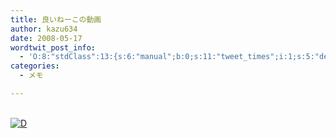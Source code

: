 ```yaml
---
title: 良いねーこの動画
author: kazu634
date: 2008-05-17
wordtwit_post_info:
  - 'O:8:"stdClass":13:{s:6:"manual";b:0;s:11:"tweet_times";i:1;s:5:"delay";i:0;s:7:"enabled";i:1;s:10:"separation";s:2:"60";s:7:"version";s:3:"3.7";s:14:"tweet_template";b:0;s:6:"status";i:2;s:6:"result";a:0:{}s:13:"tweet_counter";i:2;s:13:"tweet_log_ids";a:1:{i:0;i:4021;}s:9:"hash_tags";a:0:{}s:8:"accounts";a:1:{i:0;s:7:"kazu634";}}'
categories:
  - メモ

---
```

<div class="section">
<p>
<center>
</center>
</p>
  
<p>
<br /> <a href="http://d.hatena.ne.jp/video/youtube/dT4Fu-XDygw" onclick="__gaTracker('send', 'event', 'outbound-article', 'http://d.hatena.ne.jp/video/youtube/dT4Fu-XDygw', '');" alt="この動画を含む日記"><img src="http://d.hatena.ne.jp/images/d_entry.gif" alt="D" border="0" style="vertical-align: bottom;" title="この動画を含む日記" /></a>
</p></p>
</div>

